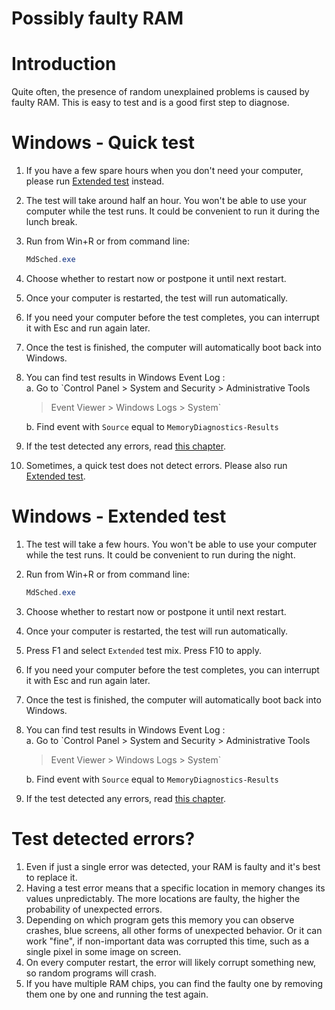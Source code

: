 # Possibly faulty RAM

# Introduction

Quite often, the presence of random unexplained problems is caused by
faulty RAM. This is easy to test and is a good first step to diagnose.

# Windows - Quick test

1.  If you have a few spare hours when you don't need your computer,
    please run [Extended test](#PossiblyfaultyRAM-WindowsExtendedTest)
    instead.

2.  The test will take around half an hour. You won't be able to use
    your computer while the test runs. It could be convenient to run it
    during the lunch break.

3.  Run from Win+R or from command line:
    
    <div class="code panel pdl" style="border-width: 1px;">
    
    <div class="codeContent panelContent pdl">
    
    ``` java
    MdSched.exe
    ```
    
    </div>
    
    </div>

4.  Choose whether to restart now or postpone it until next restart.

5.  Once your computer is restarted, the test will run automatically.

6.  If you need your computer before the test completes, you can
    interrupt it with Esc and run again later.

7.  Once the test is finished, the computer will automatically boot back
    into Windows.

8.  You can find test results in Windows Event Log :  
    a. Go to `Control Panel > System and Security > Administrative Tools
    > Event Viewer > Windows Logs > System`
    
    b. Find event with `Source` equal to `MemoryDiagnostics-Results`

9.  If the test detected any errors, read [this
    chapter](#PossiblyfaultyRAM-ErrorsFound).

10. Sometimes, a quick test does not detect errors. Please also run
    [Extended test](#PossiblyfaultyRAM-WindowsExtendedTest).

# Windows - Extended test

1.  The test will take a few hours. You won't be able to use your
    computer while the test runs. It could be convenient to run during
    the night.

2.  Run from Win+R or from command line:
    
    <div class="code panel pdl" style="border-width: 1px;">
    
    <div class="codeContent panelContent pdl">
    
    ``` java
    MdSched.exe
    ```
    
    </div>
    
    </div>

3.  Choose whether to restart now or postpone it until next restart.

4.  Once your computer is restarted, the test will run automatically.

5.  Press F1 and select `Extended` test mix. Press F10 to apply.

6.  If you need your computer before the test completes, you can
    interrupt it with Esc and run again later.

7.  Once the test is finished, the computer will automatically boot back
    into Windows.

8.  You can find test results in Windows Event Log :  
    a. Go to `Control Panel > System and Security > Administrative Tools
    > Event Viewer > Windows Logs > System`
    
    b. Find event with `Source` equal to `MemoryDiagnostics-Results`

9.  If the test detected any errors, read [this
    chapter](#PossiblyfaultyRAM-ErrorsFound).

# Test detected errors?

1.  Even if just a single error was detected, your RAM is faulty and
    it's best to replace it.
2.  Having a test error means that a specific location in memory changes
    its values unpredictably. The more locations are faulty, the higher
    the probability of unexpected errors.
3.  Depending on which program gets this memory you can observe crashes,
    blue screens, all other forms of unexpected behavior. Or it can work
    "fine", if non-important data was corrupted this time, such as a
    single pixel in some image on screen.
4.  On every computer restart, the error will likely corrupt something
    new, so random programs will crash.
5.  If you have multiple RAM chips, you can find the faulty one by
    removing them one by one and running the test again.
